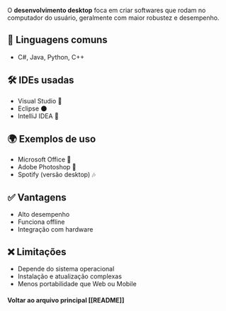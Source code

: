 
O **desenvolvimento desktop** foca em criar softwares que rodam no computador do usuário, geralmente com maior robustez e desempenho.

## 🔧 Linguagens comuns
- C#, Java, Python, C++  

## 🛠️ IDEs usadas
- Visual Studio 🎯  
- Eclipse 🌑  
- IntelliJ IDEA 🚀  

## 🌍 Exemplos de uso
- Microsoft Office 📝  
- Adobe Photoshop 🎨  
- Spotify (versão desktop) 🎶  

## ✅ Vantagens
- Alto desempenho  
- Funciona offline  
- Integração com hardware  

## ❌ Limitações
- Depende do sistema operacional  
- Instalação e atualização complexas  
- Menos portabilidade que Web ou Mobile  

#### Voltar ao arquivo principal [[README]]

